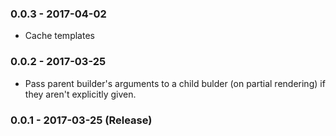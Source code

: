 ### 0.0.3 - 2017-04-02

* Cache templates

### 0.0.2 - 2017-03-25

* Pass parent builder's arguments to a child bulder (on partial rendering)
  if they aren't explicitly given.

### 0.0.1 - 2017-03-25 (Release)
